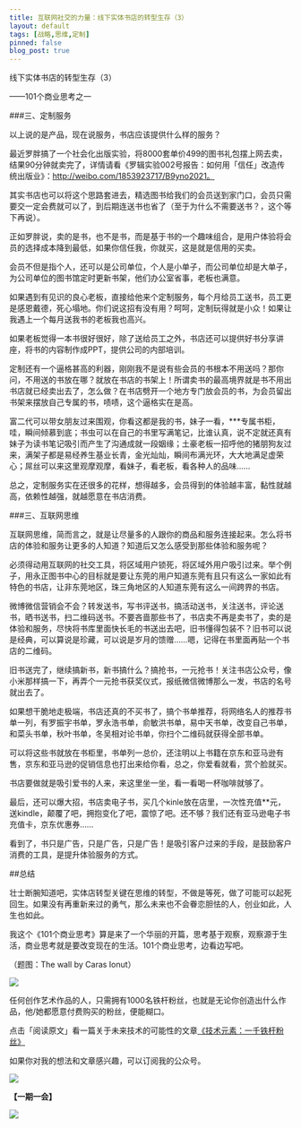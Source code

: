 ```yaml
---
title: 互联网社交的力量：线下实体书店的转型生存（3）
layout: default
tags: [战略,思维,定制]
pinned: false
blog_post: true
---
```


线下实体书店的转型生存（3）

——101个商业思考之一

###三、定制服务

以上说的是产品，现在说服务，书店应该提供什么样的服务？

最近罗胖搞了一个社会化出版实验，将8000套单价499的图书礼包摆上网去卖，结果90分钟就卖完了，详情请看《罗辑实验002号报告：如何用「信任」改造传统出版业》：http://weibo.com/1853923717/B9yno2021。

其实书店也可以将这个思路套进去，精选图书给我们的会员送到家门口，会员只需要交一定会费就可以了，到后期连送书也省了（至于为什么不需要送书？，这个等下再说）。

正如罗胖说，卖的是书，也不是书，而是基于书的一个趣味组合，是用户体验将会员的选择成本降到最低，如果你信任我，你就买，这是就是信用的买卖。

会员不但是指个人，还可以是公司单位，个人是小单子，而公司单位却是大单子，为公司单位的图书馆定时更新书架，他们办公室省事，老板也满意。

如果遇到有见识的良心老板，直接给他来个定制服务，每个月给员工送书，员工更是感恩戴德，死心塌地。你们说这招有没有用？呵呵，定制玩得就是小众！如果让我遇上一个每月送我书的老板我也高兴。

如果老板觉得一本书很好很好，除了送给员工之外，书店还可以提供好书分享讲座，将书的内容制作成PPT，提供公司的内部培训。

定制还有一个逼格甚高的利器，刚刚我不是说有些会员的书根本不用送吗？那你问，不用送的书放在哪？就放在书店的书架上！所谓卖书的最高境界就是书不用出书店就已经卖出去了，怎么做？在书店劈开一个地方专门放会员的书，为会员留出书架来摆放自己专属的书，啧啧，这个逼格实在是高。

富二代可以带女朋友过来围观，你看这都是我的书，妹子一看，***专属书柜，哇，瞬间倾慕到底；书虫可以在自己的书里写满笔记，比谁认真，说不定就还真有妹子为读书笔记吸引而产生了沟通成就一段姻缘；土豪老板一招呼他的猪朋狗友过来，满架子都是易经养生基业长青，金光灿灿，瞬间布满光环，大大地满足虚荣心；屌丝可以来这里观摩观摩，看妹子，看老板，看各种人的品味……

总之，定制服务实在还很多的花样，想得越多，会员得到的体验越丰富，黏性就越高，依赖性越强，就越愿意在书店消费。

###三、互联网思维

互联网思维，简而言之，就是让尽量多的人跟你的商品和服务连接起来。怎么将书店的体验和服务让更多的人知道？知道后又怎么感受到那些体验和服务呢？

必须得动用互联网的社交工具，将区域用户锁死，将区域外用户吸引过来。举个例子，用永正图书中心的目标就是要让东莞的用户知道东莞有且只有这么一家如此有特色的书店，让非东莞地区，珠三角地区的人知道东莞有这么一间跨界的书店。

微博微信营销会不会？转发送书，写书评送书，搞活动送书，关注送书，评论送书，晒书送书，扫二维码送书。不要吝啬那些书了，书店卖不再是卖书了，卖的是体验和服务，尽快将书库里面快长毛的书送出去吧，旧书懂得包装不？旧书可以说是经典，可以算说是珍藏，可以说是岁月的馈赠……嗯，记得在书里面再贴一个书店的二维码。

旧书送完了，继续搞新书，新书搞什么？搞抢书，一元抢书！关注书店公众号，像小米那样搞一下，再弄个一元抢书获奖仪式，报纸微信微博那么一发，书店的名号就出去了。

如果想干脆地走极端，书店还真的不买书了，搞个书单推荐，将网络名人的推荐书单一列，有罗振宇书单，罗永浩书单，俞敏洪书单，易中天书单，改变自己书单，和菜头书单，秋叶书单，冬吴相对论书单，你扫个二维码就获得全部书单。

可以将这些书就放在书柜里，书单列一总价，还注明以上书籍在京东和亚马逊有售，京东和亚马逊的促销信息也打出来给你看，总之，你爱看就看，赏个脸就买。

书店要做就是吸引爱书的人来，来这里坐一坐，看一看喝一杯咖啡就够了。

最后，还可以爆大招，书店卖电子书，买几个kinle放在店里，一次性充值**元，送kindle，颠覆了吧，拥抱变化了吧，震惊了吧。还不够？我们还有亚马逊电子书充值卡，京东优惠券……

看到了，书只是广告，只是广告，只是广告！是吸引客户过来的手段，是鼓励客户消费的工具，是提升体验服务的方式。

##总结

壮士断腕知道吧，实体店转型关键在思维的转型，不做是等死，做了可能可以起死回生。如果没有再重新来过的勇气，那么未来也不会眷恋胆怯的人，创业如此，人生也如此。

我这个《101个商业思考》算是来了一个华丽的开篇，思考基于观察，观察源于生活，商业思考就是要改变现在的生活。101个商业思考，边看边写吧。

（题图：The wall by Caras Ionut）

![](http://cnfeat.qiniudn.com/mHDSX.png)

任何创作艺术作品的人，只需拥有1000名铁杆粉丝，也就是无论你创造出什么作品，他/她都愿意付费购买的粉丝，便能糊口。

点击「阅读原文」看一篇关于未来技术的可能性的文章[《技术元素：一千铁杆粉丝》](http://select.yeeyan.org/view/43665/378472/)

如果你对我的想法和文章感兴趣，可以订阅我的公众号。

![](http://cnfeat.qiniudn.com/1000.png)

**【一期一会】**

![](http://cnfeat.qiniudn.com/3eff6708b21d881fffdf175013b8b00c.jpg)
